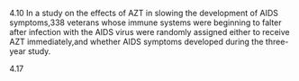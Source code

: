 4.10
In a study on the effects of AZT in slowing the development of AIDS symptoms,338 veterans whose immune systems were beginning to falter after infection with the AIDS virus were randomly assigned either to receive AZT immediately,and whether AIDS symptoms developed during the three-year study. 

4.17
